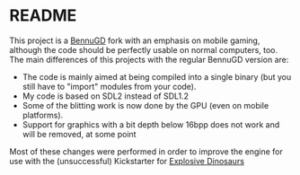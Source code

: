 # README #

This project is a [BennuGD](http://www.bennugd.org) fork with an emphasis on mobile gaming, although the code should be perfectly usable on normal computers, too.
The main differences of this projects with the regular BennuGD version are:
* The code is mainly aimed at being compiled into a single binary (but you still have to "import" modules from your code).
* My code is based on SDL2 instead of SDL1.2
* Some of the blitting work is now done by the GPU (even on mobile platforms).
* Support for graphics with a bit depth below 16bpp does not work and will be removed, at some point

Most of these changes were performed in order to improve the engine for use with the (unsuccessful) Kickstarter for [Explosive Dinosaurs](https://www.kickstarter.com/projects/rawrlab/explosive-dinosaurs-minigames-dinosaurs-and-explos)